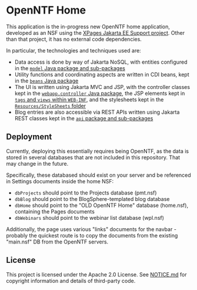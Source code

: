 # OpenNTF Home

This application is the in-progress new OpenNTF home application, developed as an NSF using the [XPages Jakarta EE Support project](https://github.com/OpenNTF/org.openntf.xsp.jakartaee/). Other than that project, it has no external code dependencies.

In particular, the technologies and techniques used are:

- Data access is done by way of Jakarta NoSQL, with entities configured in the [`model` Java package and sub-packages](nsf-home/odp/Code/Java/model)
- Utility functions and coordinating aspects are written in CDI beans, kept in the [`beans` Java package](nsf-home/odp/Code/Java/bean)
- The UI is written using Jakarta MVC and JSP, with the controller classes kept in the [`webapp.controller` Java package](nsf-home/odp/Code/Java/webapp/controller), the JSP elements kept in [`tags` and `views` within `WEB-INF`](nsf-home/odp/WebContent/WEB-INF), and the stylesheets kept in the [`Resources/StyleSheets` folder](nsf-home/odp/Resources/StyleSheets)
- Blog entries are also accessible via REST APIs written using Jakarta REST classes kept in the [`api` package and sub-packages](nsf-home/odp/Code/Java/api)

## Deployment

Currently, deploying this essentially requires being OpenNTF, as the data is stored in several databases that are not included in this repository. That may change in the future.

Specifically, these databased should exist on your server and be referenced in Settings documents inside the home NSF:

- `dbProjects` should point to the Projects database (pmt.nsf)
- `dbBlog` should point to the BlogSphere-templated blog database
- `dbHome` should point to the "OLD OpenNTF Home" database (home.nsf), containing the Pages documents
- `dbWebinars` should point to the webinar list database (wpl.nsf)

Additionally, the page uses various "links" documents for the navbar - probably the quickest route is to copy the documents from the existing "main.nsf" DB from the OpenNTF servers.

## License

This project is licensed under the Apache 2.0 License. See [NOTICE.md](NOTICE.md) for copyright information and details of third-party code.